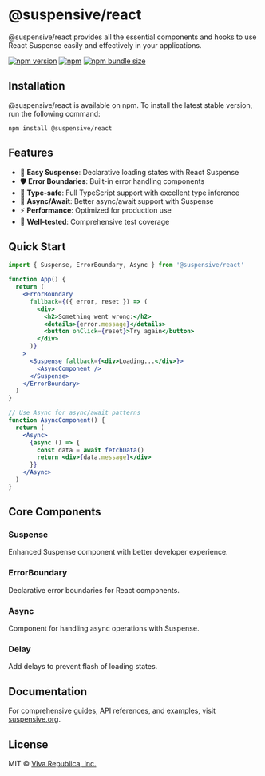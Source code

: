 # @suspensive/react

@suspensive/react provides all the essential components and hooks to use React Suspense easily and effectively in your applications.

[![npm version](https://img.shields.io/npm/v/@suspensive/react?color=000&labelColor=000&logo=npm&label=)](https://www.npmjs.com/package/@suspensive/react)
[![npm](https://img.shields.io/npm/dm/@suspensive/react?color=000&labelColor=000)](https://www.npmjs.com/package/@suspensive/react)
[![npm bundle size](https://img.shields.io/bundlephobia/minzip/@suspensive/react?color=000&labelColor=000)](https://www.npmjs.com/package/@suspensive/react)

## Installation

@suspensive/react is available on npm. To install the latest stable version, run the following command:

```shell
npm install @suspensive/react
```

## Features

- 🚀 **Easy Suspense**: Declarative loading states with React Suspense
- 🛡️ **Error Boundaries**: Built-in error handling components
- 🎯 **Type-safe**: Full TypeScript support with excellent type inference
- 🔄 **Async/Await**: Better async/await support with Suspense
- ⚡ **Performance**: Optimized for production use
- 🧪 **Well-tested**: Comprehensive test coverage

## Quick Start

```jsx
import { Suspense, ErrorBoundary, Async } from '@suspensive/react'

function App() {
  return (
    <ErrorBoundary
      fallback={({ error, reset }) => (
        <div>
          <h2>Something went wrong:</h2>
          <details>{error.message}</details>
          <button onClick={reset}>Try again</button>
        </div>
      )}
    >
      <Suspense fallback={<div>Loading...</div>}>
        <AsyncComponent />
      </Suspense>
    </ErrorBoundary>
  )
}

// Use Async for async/await patterns
function AsyncComponent() {
  return (
    <Async>
      {async () => {
        const data = await fetchData()
        return <div>{data.message}</div>
      }}
    </Async>
  )
}
```

## Core Components

### Suspense

Enhanced Suspense component with better developer experience.

### ErrorBoundary

Declarative error boundaries for React components.

### Async

Component for handling async operations with Suspense.

### Delay

Add delays to prevent flash of loading states.

## Documentation

For comprehensive guides, API references, and examples, visit [suspensive.org](https://suspensive.org).

## License

MIT © [Viva Republica, Inc.](https://github.com/toss/suspensive/blob/main/LICENSE)
